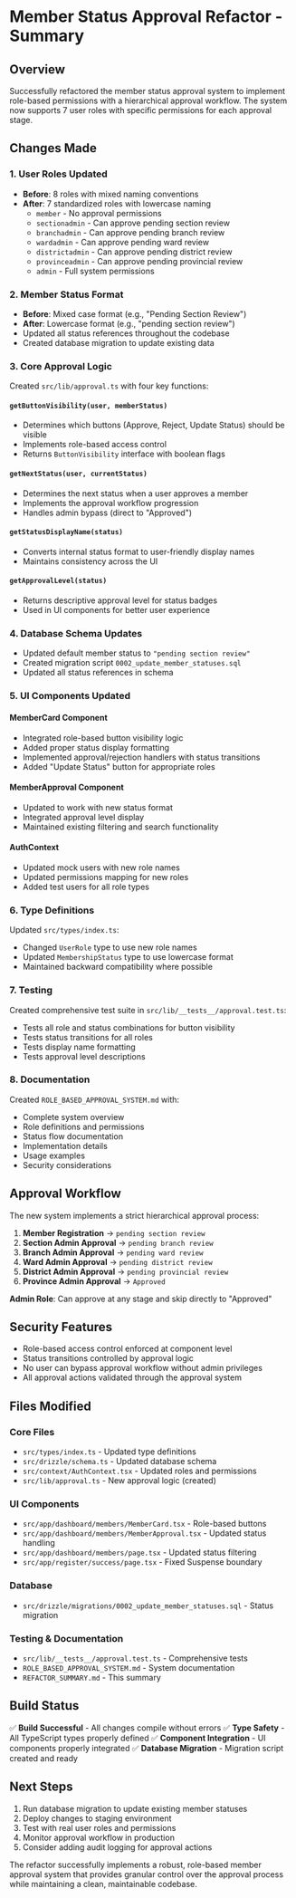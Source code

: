# Member Status Approval Refactor - Summary

## Overview
Successfully refactored the member status approval system to implement role-based permissions with a hierarchical approval workflow. The system now supports 7 user roles with specific permissions for each approval stage.

## Changes Made

### 1. User Roles Updated
- **Before**: 8 roles with mixed naming conventions
- **After**: 7 standardized roles with lowercase naming
  - `member` - No approval permissions
  - `sectionadmin` - Can approve pending section review
  - `branchadmin` - Can approve pending branch review  
  - `wardadmin` - Can approve pending ward review
  - `districtadmin` - Can approve pending district review
  - `provinceadmin` - Can approve pending provincial review
  - `admin` - Full system permissions

### 2. Member Status Format
- **Before**: Mixed case format (e.g., "Pending Section Review")
- **After**: Lowercase format (e.g., "pending section review")
- Updated all status references throughout the codebase
- Created database migration to update existing data

### 3. Core Approval Logic
Created `src/lib/approval.ts` with four key functions:

#### `getButtonVisibility(user, memberStatus)`
- Determines which buttons (Approve, Reject, Update Status) should be visible
- Implements role-based access control
- Returns `ButtonVisibility` interface with boolean flags

#### `getNextStatus(user, currentStatus)`
- Determines the next status when a user approves a member
- Implements the approval workflow progression
- Handles admin bypass (direct to "Approved")

#### `getStatusDisplayName(status)`
- Converts internal status format to user-friendly display names
- Maintains consistency across the UI

#### `getApprovalLevel(status)`
- Returns descriptive approval level for status badges
- Used in UI components for better user experience

### 4. Database Schema Updates
- Updated default member status to `"pending section review"`
- Created migration script `0002_update_member_statuses.sql`
- Updated all status references in schema

### 5. UI Components Updated

#### MemberCard Component
- Integrated role-based button visibility logic
- Added proper status display formatting
- Implemented approval/rejection handlers with status transitions
- Added "Update Status" button for appropriate roles

#### MemberApproval Component
- Updated to work with new status format
- Integrated approval level display
- Maintained existing filtering and search functionality

#### AuthContext
- Updated mock users with new role names
- Updated permissions mapping for new roles
- Added test users for all role types

### 6. Type Definitions
Updated `src/types/index.ts`:
- Changed `UserRole` type to use new role names
- Updated `MembershipStatus` type to use lowercase format
- Maintained backward compatibility where possible

### 7. Testing
Created comprehensive test suite in `src/lib/__tests__/approval.test.ts`:
- Tests all role and status combinations for button visibility
- Tests status transitions for all roles
- Tests display name formatting
- Tests approval level descriptions

### 8. Documentation
Created `ROLE_BASED_APPROVAL_SYSTEM.md` with:
- Complete system overview
- Role definitions and permissions
- Status flow documentation
- Implementation details
- Usage examples
- Security considerations

## Approval Workflow

The new system implements a strict hierarchical approval process:

1. **Member Registration** → `pending section review`
2. **Section Admin Approval** → `pending branch review`
3. **Branch Admin Approval** → `pending ward review`
4. **Ward Admin Approval** → `pending district review`
5. **District Admin Approval** → `pending provincial review`
6. **Province Admin Approval** → `Approved`

**Admin Role**: Can approve at any stage and skip directly to "Approved"

## Security Features

- Role-based access control enforced at component level
- Status transitions controlled by approval logic
- No user can bypass approval workflow without admin privileges
- All approval actions validated through the approval system

## Files Modified

### Core Files
- `src/types/index.ts` - Updated type definitions
- `src/drizzle/schema.ts` - Updated database schema
- `src/context/AuthContext.tsx` - Updated roles and permissions
- `src/lib/approval.ts` - New approval logic (created)

### UI Components
- `src/app/dashboard/members/MemberCard.tsx` - Role-based buttons
- `src/app/dashboard/members/MemberApproval.tsx` - Updated status handling
- `src/app/dashboard/members/page.tsx` - Updated status filtering
- `src/app/register/success/page.tsx` - Fixed Suspense boundary

### Database
- `src/drizzle/migrations/0002_update_member_statuses.sql` - Status migration

### Testing & Documentation
- `src/lib/__tests__/approval.test.ts` - Comprehensive tests
- `ROLE_BASED_APPROVAL_SYSTEM.md` - System documentation
- `REFACTOR_SUMMARY.md` - This summary

## Build Status
✅ **Build Successful** - All changes compile without errors
✅ **Type Safety** - All TypeScript types properly defined
✅ **Component Integration** - UI components properly integrated
✅ **Database Migration** - Migration script created and ready

## Next Steps
1. Run database migration to update existing member statuses
2. Deploy changes to staging environment
3. Test with real user roles and permissions
4. Monitor approval workflow in production
5. Consider adding audit logging for approval actions

The refactor successfully implements a robust, role-based member approval system that provides granular control over the approval process while maintaining a clean, maintainable codebase.